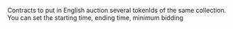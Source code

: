 Contracts to put in English auction several tokenIds of the same collection.
You can set the starting time, ending time, minimum bidding



